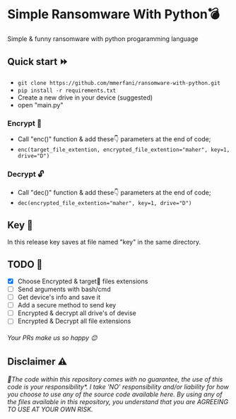 # Simple Ransomware With Python💣
Simple &amp; funny ransomware with python progaramming language

## Quick start ⏩
- `git clone https://github.com/mmerfani/ransomware-with-python.git`
- `pip install -r requirements.txt`
- Create a new drive in your device (suggested)
- open "main.py"

### Encrypt 🔐
- Call "enc()" function & add these👇 parameters at the end of code; 
- `enc(target_file_extention, encrypted_file_extention="maher", key=1, drive="D")`

### Decrypt 🔓
- Call "dec()" function & add these👇 parameters at the end of code; 
- `dec(encrypted_file_extention="maher", key=1, drive="D")`

## Key 🔑
In this release key saves at file named "key" in the same directory.

## TODO 📝
- [x] Choose Encrypted & target🎯 files extensions
- [ ] Send arguments with bash/cmd
- [ ] Get device's info and save it
- [ ] Add a secure method to send key
- [ ] Encrypted & decrypt all drive's of devise
- [ ] Encrypted & Decrypt all file extensions

###### Your PRs make us so happy 😊

## Disclaimer ⚠️
###### 📌The code within this repository comes with no guarantee, the use of this code is your responsibility*. I take 'NO' responsibility and/or liability for how you choose to use any of the source code available here. By using any of the files available in this repository, you understand that you are AGREEING TO USE AT YOUR OWN RISK.
